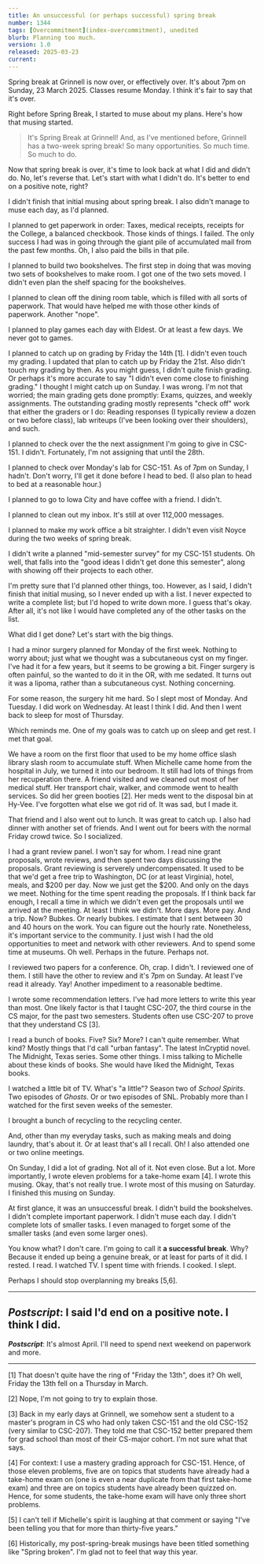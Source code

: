```yaml
---
title: An unsuccessful (or perhaps successful) spring break
number: 1344
tags: [Overcommitment](index-overcommitment), unedited
blurb: Planning too much.
version: 1.0
released: 2025-03-23
current:
---
```

Spring break at Grinnell is now over, or effectively over. It's about 7pm on Sunday, 23 March 2025. Classes resume Monday. I think it's fair to say that it's over.

Right before Spring Break, I started to muse about my plans. Here's how that musing started.

> It's Spring Break at Grinnell! And, as I've mentioned before, Grinnell has a two-week spring break! So many opportunities. So much time. So much to do.

Now that spring break is over, it's time to look back at what I did and didn't do. No, let's reverse that. Let's start with what I didn't do. It's better to end on a positive note, right?

I didn't finish that initial musing about spring break. I also didn't manage to muse each day, as I'd planned.

I planned to get paperwork in order: Taxes, medical receipts, receipts for the College, a balanced checkbook. Those kinds of things. I failed. The only success I had was in going through the giant pile of accumulated mail from the past few months. Oh, I also paid the bills in that pile.

I planned to build two bookshelves. The first step in doing that was moving two sets of bookshelves to make room. I got one of the two sets moved. I didn't even plan the shelf spacing for the bookshelves.

I planned to clean off the dining room table, which is filled with all sorts of paperwork. That would have helped me with those other kinds of paperwork. Another "nope".

I planned to play games each day with Eldest. Or at least a few days. We never got to games.

I planned to catch up on grading by Friday the 14th [1]. I didn't even touch my grading. I updated that plan to catch up by Friday the 21st. Also didn't touch my grading by then. As you might guess, I didn't quite finish grading. Or perhaps it's more accurate to say "I didn't even come close to finishing grading." I thought I might catch up on Sunday. I was wrong. I'm not that worried; the main grading gets done promptly: Exams, quizzes, and weekly assignments. The outstanding grading mostly represents "check off" work that either the graders or I do: Reading responses (I typically review a dozen or two before class), lab writeups (I've been looking over their shoulders), and such.

I planned to check over the the next assignment I'm going to give in CSC-151. I didn't. Fortunately, I'm not assigning that until the 28th.

I planned to check over Monday's lab for CSC-151. As of 7pm on Sunday, I hadn't. Don't worry, I'll get it done before I head to bed. (I also plan to head to bed at a reasonable hour.)

I planned to go to Iowa City and have coffee with a friend. I didn't.

I planned to clean out my inbox. It's still at over 112,000 messages.

I planned to make my work office a bit straighter. I didn't even visit Noyce during the two weeks of spring break.

I didn't write a planned "mid-semester survey" for my CSC-151 students. Oh well, that falls into the "good ideas I didn't get done this semester", along with showing off their projects to each other.

I'm pretty sure that I'd planned other things, too. However, as I said, I didn't finish that initial musing, so I never ended up with a list. I never expected to write a complete list; but I'd hoped to write down more. I guess that's okay. After all, it's not like I would have completed any of the other tasks on the list.

What did I get done? Let's start with the big things.

I had a minor surgery planned for Monday of the first week. Nothing to worry about; just what we thought was a subcutaneous cyst on my finger. I've had it for a few years, but it seems to be growing a bit. Finger surgery is often painful, so the wanted to do it in the OR, with me sedated. It turns out it was a lipoma, rather than a subcutaneous cyst. Nothing concerning.

For some reason, the surgery hit me hard. So I slept most of Monday. And Tuesday. I did work on Wednesday. At least I think I did. And then I went back to sleep for most of Thursday.

Which reminds me. One of my goals was to catch up on sleep and get rest. I met that goal.

We have a room on the first floor that used to be my home office slash library slash room to accumulate stuff. When Michelle came home from the hospital in July, we turned it into our bedroom. It still had lots of things from her recuperation there. A friend visited and we cleaned out most of her medical stuff. Her transport chair, walker, and commode went to health services. So did her green booties [2]. Her meds went to the disposal bin at Hy-Vee. I've forgotten what else we got rid of. It was sad, but I made it.

That friend and I also went out to lunch. It was great to catch up. I also had dinner with another set of friends. And I went out for beers with the normal Friday crowd twice. So I socialized.

I had a grant review panel. I won't say for whom. I read nine grant proposals, wrote reviews, and then spent two days discussing the proposals.  Grant reviewing is serverely undercompensated. It used to be that we'd get a free trip to Washington, DC (or at least Virginia), hotel, meals, and $200 per day. Now we just get the $200. And only on the days we meet. Nothing for the time spent reading the proposals. If I think back far enough, I recall a time in which we didn't even get the proposals until we arrived at the meeting. At least I think we didn't. More days. More pay. And a trip. Now? Bubkes. Or nearly bubkes. I estimate that I sent between 30 and 40 hours on the work. You can figure out the hourly rate. Nonetheless, it's important service to the community. I just wish I had the old opportunities to meet and network with other reviewers. And to spend some time at museums. Oh well. Perhaps in the future. Perhaps not.

I reviewed two papers for a conference. Oh, crap. I didn't. I reviewed one of them. I still have the other to review and it's 7pm on Sunday. At least I've read it already. Yay! Another impediment to a reasonable bedtime.

I wrote some recommendation letters. I've had more letters to write this year than most. One likely factor is that I taught CSC-207, the third course in the CS major, for the past two semesters. Students often use CSC-207 to prove that they understand CS [3].

I read a bunch of books. Five? Six? More? I can't quite remember. What kind? Mostly things that I'd call "urban fantasy". The latest InCryptid novel. The Midnight, Texas series. Some other things. I miss talking to Michelle about these kinds of books. She would have liked the Midnight, Texas books.

I watched a little bit of TV. What's "a little"? Season two of _School Spirits_. Two episodes of _Ghosts_. Or or two episodes of SNL. Probably more than I watched for the first seven weeks of the semester.

I brought a bunch of recycling to the recycling center.

And, other than my everyday tasks, such as making meals and doing laundry, that's about it. Or at least that's all I recall. Oh! I also attended one or two online meetings.

On Sunday, I did a lot of grading. Not all of it. Not even close. But a lot. More importantly, I wrote eleven problems for a take-home exam [4]. I wrote this musing. Okay, that's not really true. I wrote most of this musing on Saturday. I finished this musing on Sunday.

At first glance, it was an unsuccessful break. I didn't build the bookshelves. I didn't complete important paperwork. I didn't muse each day. I didn't complete lots of smaller tasks. I even managed to forget some of the smaller tasks (and even some larger ones).

You know what? I don't care. I'm going to call it **a successful break**. Why? Because it ended up being a genuine break, or at least for parts of it did. I rested. I read. I watched TV. I spent time with friends. I cooked. I slept.

Perhaps I should stop overplanning my breaks [5,6].

---

**_Postscript_**: I said I'd end on a positive note. I think I did.
---

**_Postscript_**: It's almost April. I'll need to spend next weekend on paperwork and more.

---

[1] That doesn't quite have the ring of "Friday the 13th", does it? Oh well, Friday the 13th fell on a Thursday in March.

[2] Nope, I'm not going to try to explain those.

[3] Back in my early days at Grinnell, we somehow sent a student to a master's program in CS who had only taken CSC-151 and the old CSC-152 (very similar to CSC-207). They told me that CSC-152 better prepared them for grad school than most of their CS-major cohort. I'm not sure what that says.

[4] For context: I use a mastery grading approach for CSC-151. Hence, of those eleven problems, five are on topics that students have already had a take-home exam on (one is even a near duplicate from that first take-home exam) and three are on topics students have already been quizzed on. Hence, for some students, the take-home exam will have only three short problems.

[5] I can't tell if Michelle's spirit is laughing at that comment or saying "I've been telling you that for more than thirty-five years."

[6] Historically, my post-spring-break musings have been titled something like "Spring broken". I'm glad not to feel that way this year.
